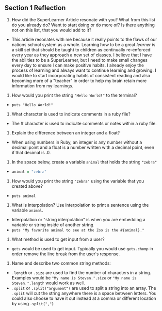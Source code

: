 ## Section 1 Reflection

1. How did the SuperLearner Article resonate with you? What from this list do you already do? Want to start doing or do more of? Is there anything not on this list, that you would add to it?
  * This article resonates with me because it really points to the flaws of our nations school system as a whole. Learning how to be a great *learner* is a skill set that should be taught to children as continually re-enforced every year as they approach a new set of classes. I believe that I have the abilities to be a SuperLearner, but I need to make small changes every day to ensure I can make positive habits. I already enjoy the process of learning and always want to continue learning and growing. I would like to start incorporating habits of consistent reading and also becoming more of a "teacher" in order to help my brain retain more information from my learnings.

1. How would you print the string `"Hello World!"` to the terminal?
  * `puts "Hello World!"`

1. What character is used to indicate comments in a ruby file?
  * The # character is used to indicate comments or notes within a ruby file.

1. Explain the difference between an integer and a float?
  * When using numbers in Ruby, an integer is any number without a decimal point and a float is a number written with a decimal point, even if that decimal is .0.

1. In the space below, create a variable `animal` that holds the string `"zebra"`
  * ```ruby
    animal = "zebra"
    ```
1. How would you print the string `"zebra"` using the variable that you created above?
  * `puts animal`

1. What is interpolation? Use interpolation to print a sentence using the variable `animal`.
  * Interpolation or "string interpolation" is when you are embedding a variable or string inside of another string.
  * `puts "My favorite animal to see at the Zoo is the #{animal}."`

1. What method is used to get input from a user?
  * `gets` would be used to get input. Typically you would use `gets.chomp` in order remove the line break from the user's response.

1. Name and describe two common string methods:
  * `.length` or `.size` are used to find the number of characters in a string. Examples would be `"My name is Steven.".size` or `"My name is Steven.".length` would work as well.
  * `.split` or `.split("argument")` are used to split a string into an array. The `.split` will cut the string anywhere there is a space between letters. You could also choose to have it cut instead at a comma or different location by using `.split(",")`
  
